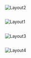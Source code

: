 ![Layout2](TagsCloudVisualization\bin\Debug\layout2.png)
##
![Layout1](TagsCloudVisualization\bin\Debug\layout1.png)
##
![Layout3](TagsCloudVisualization\bin\Debug\layout3.png)
##
![Layout4](TagsCloudVisualization\bin\Debug\layout4.png)
